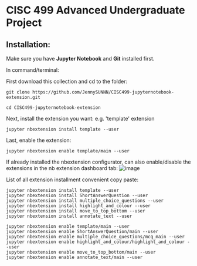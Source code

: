 # CISC 499 Advanced Undergraduate Project

## Installation:
Make sure you have **Jupyter Notebook** and **Git** installed first. 

In command/terminal:

First download this collection and cd to the folder: 
```
git clone https://github.com/JennySUNNN/CISC499-jupyternotebook-extension.git

cd CISC499-jupyternotebook-extension
```
Next, install the extension you want:
e.g. 'template' extension
```
jupyter nbextension install template --user
```
Last, enable the extension:
```
jupyter nbextension enable template/main --user
```
If already installed the nbextension configurator, can also enable/disable the extensions in the nb extension dashboard tab:
![image](https://user-images.githubusercontent.com/67336024/115161900-2c98f300-a06e-11eb-8637-f6c1987e1b3b.png)

List of all extension installment convenient copy paste:
```
jupyter nbextension install template --user
jupyter nbextension install ShortAnswerQuestion --user
jupyter nbextension install multiple_choice_questions --user
jupyter nbextension install highlight_and_colour --user
jupyter nbextension install move_to_top_bottom --user
jupyter nbextension install annotate_text --user
```

```
jupyter nbextension enable template/main --user
jupyter nbextension enable ShortAnswerQuestion/main --user
jupyter nbextension enable multiple_choice_questions/mcq_main --user
jupyter nbextension enable highlight_and_colour/highlight_and_colour --user
jupyter nbextension enable move_to_top_bottom/main --user
jupyter nbextension enable annotate_text/main --user
```
